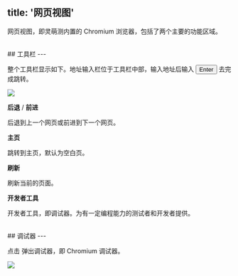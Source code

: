 title: '网页视图'
---
网页视图，即灵萌测内置的 Chromium 浏览器，包括了两个主要的功能区域。

<br/>
## 工具栏
---

整个工具栏显示如下。地址输入栏位于工具栏中部，输入地址后输入 <button>Enter</button> 去完成跳转。

<img class="long-images" src="/images/code-editor/webview-toolbar.png">

<i class="fa fa-arrow-left"></i> **后退** / <i class="fa fa-arrow-right"></i> **前进**  

后退到上一个网页或前进到下一个网页。

<i class="fa fa-home"></i> **主页** 

跳转到主页，默认为空白页。

<i class="fa fa-refresh"></i> **刷新** 

刷新当前的页面。

<i class="fa fa-pencil-square-o"></i> **开发者工具**

开发者工具，即调试器。为有一定编程能力的测试者和开发者提供。

<br/>
## 调试器
---

点击 <i class="fa fa-pencil-square-o"></i> 弹出调试器，即 Chromium 调试器。

<img class="guide-images" src="/images/code-editor/webview-debugger.png">